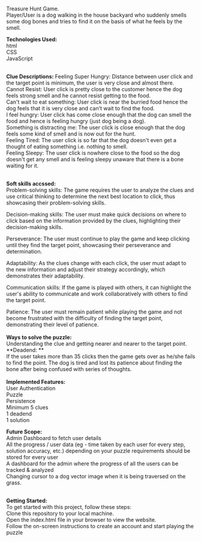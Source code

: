 Treasure Hunt Game.<br>
Player/User is a dog walking in the house backyard who suddenly smells some dog bones and tries to find it on the basis of what he feels by the smell.<br>

**Technologies Used:**<br>
html<br>
CSS<br>
JavaScript<br><br>


**Clue Descriptions:**
Feeling Super Hungry: Distance between user click and the target point is minimum, the user is very close and almost there. <br>
Cannot Resist: User click is pretty close to the customer hence the dog feels strong smell and he cannot resist getting to the food. <br>
Can't wait to eat something: User click is near the burried food hence the dog feels that it is very close and can't wait to find the food.<br>
I feel hungry: User click has come close enough that the dog can smell the food and hence is feeling hungry (just dog being a dog).<br>
Something is distracting me: The user click is close enough that the dog feels some kind of smell and is now out for the hunt.<br>
Feeling Tired: The user click is so far that the dog doesn't even get a thought of eating something i.e. nothing to smell.<br>
Feeling Sleepy: The user click is nowhere close to the food so the dog doesn't get any smell and is feeling sleepy unaware that there is a bone waiting for it.<br><br>

**Soft skills accssed:**<br>
Problem-solving skills: The game requires the user to analyze the clues and use critical thinking to determine the next best location to click, thus showcasing their problem-solving skills.<br>

Decision-making skills: The user must make quick decisions on where to click based on the information provided by the clues, highlighting their decision-making skills.<br>

Perseverance: The user must continue to play the game and keep clicking until they find the target point, showcasing their perseverance and determination.<br>

Adaptability: As the clues change with each click, the user must adapt to the new information and adjust their strategy accordingly, which demonstrates their adaptability.<br>

Communication skills: If the game is played with others, it can highlight the user's ability to communicate and work collaboratively with others to find the target point.<br>

Patience: The user must remain patient while playing the game and not become frustrated with the difficulty of finding the target point, demonstrating their level of patience.<br>
<br>
**Ways to solve the puzzle:**<br>
Understanding the clue and getting nearer and nearer to the target point.<br>
**Deadend: **<br>
If the user takes more than 35 clicks then the game gets over as he/she fails to find the point. The dog is tired and lost its patience about finding the bone after being confused with series of thoughts.<br>
<br>
**Implemented Features:**<br>
User Authentication<br>
Puzzle<br>
Persistence<br>
Minimum 5 clues<br>
1 deadend<br>
1 solution<br>

**Future Scope:**<br>
Admin Dashboard to fetch user details<br>
All the progress / user data (eg - time taken by each user for every step, solution accuracy, etc.) depending on your puzzle requirements should be stored for every user<br>
A dashboard for the admin where the progress of all the users can be tracked & analyzed<br>
Changing cursor to a dog vector image when it is being traversed on the grass.<br><br>


**Getting Started:**<br>
To get started with this project, follow these steps:<br>
Clone this repository to your local machine.<br>
Open the index.html file in your browser to view the website.<br>
Follow the on-screen instructions to create an account and start playing the puzzle<br>
